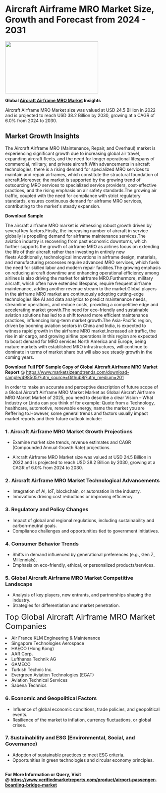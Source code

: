 <H1>Aircraft Airframe MRO Market Size, Growth and Forecast from 2024 - 2031</H1><img class="aligncenter size-medium wp-image-584254" src="https://thirdeyenews.in/wp-content/uploads/2024/09/Global-Market-Research-300x168.jpeg" alt="" width="300" height="168" /><p><strong>Global&nbsp;<a href="https://www.marketsizeandtrends.com/download-sample/498505/?utm_source=Github8j?utm_medium=201">Aircraft Airframe MRO Market</a> Insights</strong></p><p>Aircraft Airframe MRO Market size was valued at USD 24.5 Billion in 2022 and is projected to reach USD 38.2 Billion by 2030, growing at a CAGR of 6.0% from 2024 to 2030.</p><p><h2>Market Growth Insights</h2> <p>The Aircraft Airframe MRO (Maintenance, Repair, and Overhaul) market is experiencing significant growth due to increasing global air travel, expanding aircraft fleets, and the need for longer operational lifespans of commercial, military, and private aircraft.With advancements in aircraft technologies, there is a rising demand for specialized MRO services to maintain and repair airframes, which constitute the structural foundation of aircraft.Moreover, the market is supported by the growing trend of outsourcing MRO services to specialized service providers, cost-effective practices, and the rising emphasis on air safety standards.The growing air traffic, coupled with the need for compliance with strict regulatory standards, ensures continuous demand for airframe MRO services, contributing to the market's steady expansion.</p> <p><strong>Download Sample</strong></p> <p>The aircraft airframe MRO market is witnessing robust growth driven by several key factors.Firstly, the increasing number of aircraft in service globally is propelling demand for airframe maintenance services.The aviation industry is recovering from past economic downturns, which further supports the growth of airframe MRO as airlines focus on extending the life of their aircraft rather than investing in entirely new fleets.Additionally, technological innovations in airframe design, materials, and manufacturing processes require advanced MRO services, which fuels the need for skilled labor and modern repair facilities.The growing emphasis on reducing aircraft downtime and enhancing operational efficiency among airlines is also driving the market for airframe MRO.Furthermore, military aircraft, which often have extended lifespans, require frequent airframe maintenance, adding another revenue stream to the market.Global players in the airframe MRO market are continuously adopting cutting-edge technologies like AI and data analytics to predict maintenance needs, streamline operations, and reduce costs, providing a competitive edge and accelerating market growth.The need for eco-friendly and sustainable aviation solutions has led to a shift toward more efficient maintenance practices, influencing long-term market growth.The Asia-Pacific region, driven by booming aviation sectors in China and India, is expected to witness rapid growth in the airframe MRO market.Increased air traffic, the rise in air cargo, and growing airline operations in this region are expected to boost demand for MRO services.North America and Europe, being mature markets with established MRO infrastructures, will continue to dominate in terms of market share but will also see steady growth in the coming years.<p><span class=""><strong>Download Full PDF Sample Copy of Global Aircraft Airframe MRO Market Report</strong> @ <a href="https://www.marketsizeandtrends.com/download-sample/498505/?utm_source=Github8j?utm_medium=201" target="_blank">https://www.marketsizeandtrends.com/download-sample/498505/?utm_source=Github8j?utm_medium=201</a></span></p><p>In order to make an accurate and perceptive description of future scope of a Global&nbsp;Aircraft Airframe MRO Market Market as Global&nbsp;Aircraft Airframe MRO Market Market of 2025, you need to describe a clear Vision &ndash; What Industry or Linda can you think of for example: Quote from a Technology, healthcare, automotive, renewable energy, name the market you are Reffering to.However, some general trends and factors usually impact market reports and their future outlook include:</p><h3>1.&nbsp;<strong>Aircraft Airframe MRO Market Growth Projections</strong></h3><ul><li>Examine market size trends, revenue estimates and CAGR (Compounded Annual Growth Rate) projections.</li><li><p>Aircraft Airframe MRO Market size was valued at USD 24.5 Billion in 2022 and is projected to reach USD 38.2 Billion by 2030, growing at a CAGR of 6.0% from 2024 to 2030.</p></li></ul><h3>2.&nbsp;<strong>Aircraft Airframe MRO Market Technological Advancements</strong></h3><ul><li>Integration of AI, IoT, blockchain, or automation in the industry.</li><li>Innovations driving cost reductions or improving efficiency.</li></ul><h3>3.&nbsp;<strong>Regulatory and Policy Changes</strong></h3><ul><li>Impact of global and regional regulations, including sustainability and carbon-neutral goals.</li><li>Compliance challenges and opportunities tied to government initiatives.</li></ul><h3>4.&nbsp;<strong>Consumer Behavior Trends</strong></h3><ul><li>Shifts in demand influenced by generational preferences (e.g., Gen Z, Millennials).</li><li>Emphasis on eco-friendly, ethical, or personalized products/services.</li></ul><h3>5.&nbsp;<strong>Global Aircraft Airframe MRO Market Competitive Landscape</strong></h3><ul><li>Analysis of key players, new entrants, and partnerships shaping the industry.</li><li>Strategies for differentiation and market penetration.</li></ul><p data-pm-slice="1 1 []"><span style="color: inherit; font-family: inherit; font-size: 25px;">Top Global Aircraft Airframe MRO Market Companies</span></p><div class="" data-test-id=""><p><li>Air France KLM Engineering & Maintenance</li><li> Singapore Technologies Aerospace</li><li> HAECO (Hong Kong)</li><li> AAR Corp.</li><li> Lufthansa Technik AG</li><li> GAMECO</li><li> Turkish Technic Inc.</li><li> Evergreen Aviation Technologies (EGAT)</li><li> Aviation Technical Services</li><li> Sabena Technics</li></p></div><h3>6.&nbsp;<strong>Economic and Geopolitical Factors</strong></h3><ul><li>Influence of global economic conditions, trade policies, and geopolitical events.</li><li>Resilience of the market to inflation, currency fluctuations, or global crises.</li></ul><h3>7.&nbsp;<strong>Sustainability and ESG (Environmental, Social, and Governance)</strong></h3><ul><li>Adoption of sustainable practices to meet ESG criteria.</li><li>Opportunities in green technologies and circular economy principles.</li></ul><h2><strong style="font-size: 14px;">For More Information or Query, Visit @&nbsp;</strong><a style="background-color: #ffffff; font-size: 14px;" href="https://www.marketsizeandtrends.com/report/aircraft-airframe-mro-market/" target="_blank">https://www.verifiedmarketreports.com/product/airport-passenger-boarding-bridge-market</a></h2>
